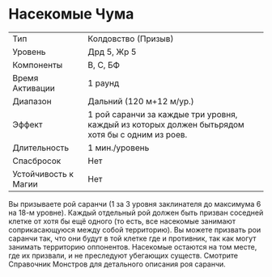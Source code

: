 # Насекомые Чума

|                      |                                                                                                 |
| -------------------- | ----------------------------------------------------------------------------------------------- |
| Тип                  | Колдовство (Призыв)                                                                             |
| Уровень              | Дрд 5, Жр 5                                                                                     |
| Компоненты           | В, С, БФ                                                                                        |
| Время Активации      | 1 раунд                                                                                         |
| Диапазон             | Дальний (120 м+12 м/ур.)                                                                        |
| Эффект               | 1 рой саранчи за каждые три уровня, каждый из которых должен бытьрядом хотя бы с одним из роев. |
| Длительность         | 1 мин./уровень                                                                                  |
| Спасбросок           | Нет                                                                                             |
| Устойчивость к Магии | Нет                                                                                             |

Вы призываете рой саранчи (1 за 3 уровня заклинателя до максимума 6 на 18-м уровне). Каждый отдельный рой должен быть призван соседней клетке от хотя бы ещё одного (то есть, все насекомые занимают соприкасающуюся между собой территорию). Вы можете призвать рои саранчи так, что они будут в той клетке где и противник, так как могут занимать территорию оппонентов. Насекомые остаются на том месте, где их призвали, и не преследуют убегающих существ. Смотрите Справочник Монстров для детального описания роя саранчи.
